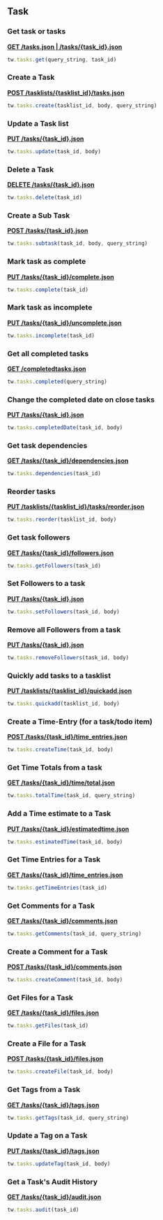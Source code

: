 ## Task

### Get task or tasks

[**GET /tasks.json | /tasks/{task_id}.json**](https://developer.teamwork.com/projects/tasks/get-all-tasks-across-all-projects)

```js
tw.tasks.get(query_string, task_id)
```

### Create a Task

[**POST /tasklists/{tasklist_id}/tasks.json**](https://developer.teamwork.com/projects/tasks/create-a-task)

```js
tw.tasks.create(tasklist_id, body, query_string)
```

### Update a Task list

[**PUT /tasks/{task_id}.json**](https://developer.teamwork.com/projects/tasks/update-a-task)

```js
tw.tasks.update(task_id, body)
```

### Delete a Task

[**DELETE /tasks/{task_id}.json**](https://developer.teamwork.com/projects/tasks/delete-a-task)

```js
tw.tasks.delete(task_id)
```

### Create a Sub Task

[**POST /tasks/{task_id}.json**](https://developer.teamwork.com/projects/tasks/create-a-sub-task)

```js
tw.tasks.subtask(task_id, body, query_string)
```

### Mark task as complete

[**PUT /tasks/{task_id}/complete.json**](https://developer.teamwork.com/projects/tasks/mark-a-task-complete)

```js
tw.tasks.complete(task_id)
```

### Mark task as incomplete

[**PUT /tasks/{task_id}/uncomplete.json**](https://developer.teamwork.com/projects/tasks/mark-a-task-uncomplete)

```js
tw.tasks.incomplete(task_id)
```

### Get all completed tasks

[**GET /completedtasks.json**](https://developer.teamwork.com/projects/tasks/get-completed-tasks)

```js
tw.tasks.completed(query_string)
```

### Change the completed date on close tasks

[**PUT /tasks/{task_id}.json**](https://developer.teamwork.com/projects/tasks/change-the-completed-date-on-closed-tasks)

```js
tw.tasks.completedDate(task_id, body)
```

### Get task dependencies

[**GET /tasks/{task_id}/dependencies.json**](https://developer.teamwork.com/projects/tasks/retrieve-task-dependencies)

```js
tw.tasks.dependencies(task_id)
```

### Reorder tasks

[**PUT /tasklists/{tasklist_id}/tasks/reorder.json**](https://developer.teamwork.com/projects/tasks/reorder-the-tasks)

```js
tw.tasks.reorder(tasklist_id, body)
```

### Get task followers

[**GET /tasks/{task_id}/followers.json**](https://developer.teamwork.com/projects/tasks/get-task-followers)

```js
tw.tasks.getFollowers(task_id)
```

### Set Followers to a task

[**PUT /tasks/{task_id}.json**](https://developer.teamwork.com/projects/tasks/set-task-followers)

```js
tw.tasks.setFollowers(task_id, body)
```

### Remove all Followers from a task

[**PUT /tasks/{task_id}.json**](https://developer.teamwork.com/projects/tasks/remove-task-followers)

```js
tw.tasks.removeFollowers(task_id, body)
```

### Quickly add tasks to a tasklist

[**PUT /tasklists/{tasklist_id}/quickadd.json**](https://developer.teamwork.com/projects/tasks/quickly-add-multiple-tasks)

```js
tw.tasks.quickadd(tasklist_id, body)
```

### Create a Time-Entry (for a task/todo item)

[**POST /tasks/{task_id}/time_entries.json**](https://developer.teamwork.com/projects/time-tracking/create-a-time-entry-for-a-task)

```js
tw.tasks.createTime(task_id, body)
```

### Get Time Totals from a task

[**GET /tasks/{task_id}/time/total.json**](https://developer.teamwork.com/projects/time-tracking/total-time-on-a-task)

```js
tw.tasks.totalTime(task_id, query_string)
```

### Add a Time estimate to a Task

[**PUT /tasks/{task_id}/estimatedtime.json**](https://developer.teamwork.com/projects/time-tracking/total-time-on-a-task)

```js
tw.tasks.estimatedTime(task_id, body)
```

### Get Time Entries for a Task

[**GET /tasks/{task_id}/time_entries.json**](https://developer.teamwork.com/projects/time-tracking/retrieve-all-task-times)

```js
tw.tasks.getTimeEntries(task_id)
```

### Get Comments for a Task

[**GET /tasks/{task_id}/comments.json**](https://developer.teamwork.com/projects/comments/retrieving-comments-across-all-types)

```js
tw.tasks.getComments(task_id, query_string)
```

### Create a Comment for a Task

[**POST /tasks/{task_id}/comments.json**](https://developer.teamwork.com/projects/comments/creating-a-comment)

```js
tw.tasks.createComment(task_id, body)
```

### Get Files for a Task

[**GET /tasks/{task_id}/files.json**](https://developer.teamwork.com/projects/files/list-files-on-a-task)

```js
tw.tasks.getFiles(task_id)
```

### Create a File for a Task

[**POST /tasks/{task_id}/files.json**](https://developer.teamwork.com/projects/files/add-a-file-to-a-task)

```js
tw.tasks.createFile(task_id, body)
```

### Get Tags from a Task

[**GET /tasks/{task_id}/tags.json**](https://developer.teamwork.com/projects/tags/list-all-tags-for-a-resource)

```js
tw.tasks.getTags(task_id, query_string)
```

### Update a Tag on a Task

[**PUT /tasks/{task_id}/tags.json**](https://developer.teamwork.com/projects/tags/update-a-single-tag)

```js
tw.tasks.updateTag(task_id, body)
```

### Get a Task's Audit History

[**GET /tasks/{task_id}/audit.json**](https://developer.teamwork.com/projects/activity/get-a-task-s-audit-history-premium-and-enterprise-plans-only)

```js
tw.tasks.audit(task_id)
```
